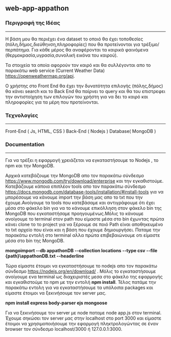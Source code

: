 ## web-app-appathon

### Περιγραφή της Ιδέας 
<hr>

Η βάση μου θα περιέχει ένα dataset το οποιό θα έχει τοποθεσίες (πόλη,δήμος,διεύθηνση,πληροφορίες) που θα προτείνονται για τρέξιμο/περπάτημα.
Για κάθε μέρος θα αναφέρονται τα καιρικά φαινόμενα (θερμοκρασία,υγρασία,συνολική εικόνα του καιρού).

Τα στοιχεία τα οποία αφορούν τον καιρό και θα συλλέγονται απο το παρακάτω web service (Current Weather Data) https://openweathermap.org/api.

O χρήστης στο Front End θα έχει την δυνατότητα επιλογής (πόλης,δήμος) θα κάνει search και το Back End θα παίρνει τo query και θα του επιστρεφει την αντιστοίχηση των επιλογών του χρήστη για να δει το καιρό και πληροφορίες για τα μέρη που προτείνονται.

### Τεχνολογίες
<hr>

Front-End ( Js, HTML, CSS )
Back-End ( Nodejs )
Database( MongoDB )

### Documentation
<hr>

Για να τρέξει η εφαρμογή χρειάζεται να εγκαταστήσουμε το Nodejs , το npm και την MongoDB.

Αρχικά κατεβάζουμε την MongoDB απο τον παρακάτω σύνδεσμο https://www.mongodb.com/try/download/enterprise και την εγκαθιστούμε.
Κατεβάζουμε κάποια επιπλέον tools απο τον παρακάτω σύνδεσμο https://docs.mongodb.com/database-tools/installation/#install-tools για να μπορέσουμε να κάνουμε import την βάση μας απο το txt που την έχουμε.Ανοίγουμε τα tools που κατεβάσαμε και αντιγράφουμε ότι έχει μέσα στο φάκελο bin για να το κάνουμε επικόλληση στον φάκελο bin της MongoDB που εγκαταστήσαμε προηγουμένως.Μόλις το κάνουμε ανοίγουμε το terminal στον path που είμαστε μέσα στο bin έχωντας πρώτα κάνει clone το το project για να ξέρουμε σε ποιό Path είναι αποθηκευμένο το txt αρχείο που είναι και η βάση που έχουμε δημιουργήσει.
Παταμε την παρακάτω εντολή στο terminal αλλα πρώτα επιβεβαιώνουμε οτι είμαστε μέσα στο bin της MongoDB.

<b>mongoimport --db appathonDB --collection locations --type csv  --file  {path}\appathonDB.txt --headerline</b>

Τώρα είμαστε έτοιμοι να εγκαταστήσουμε το nodejs απο τον παρακάτω σύνδεσμο https://nodejs.org/en/download/ . 
Μόλις το εγκαταστήσουμε  ανοίγουμε ενα terminal ως διαχειριστές μεσα στο φάκελο της εφαρμογής και εγκαθιστούμε το npm με την εντολή <b>npm install</b>.
Τέλος πατάμε την παρακάτω εντολη για να εγκαταστήσουμε τα υπόλοιπα packages και είμαστε έτοιμοι να ξεκινήσουμε τον server μας.

<b>npm install express body-parser ejs mongoose</b>

Για να ξεκινήσουμε τον server με node παταμε node app.js στον terminal.
Έχουμε σηκώσει τον server μας στην localhost στο port 3000 και είμαστε έτοιμοι να χρησιμοποιήσουμε την εφαρμογή πληκτρολογώντας σε έναν browser τον σύνδεσμο localhost/3000 ή 127.0.0.1:3000.

